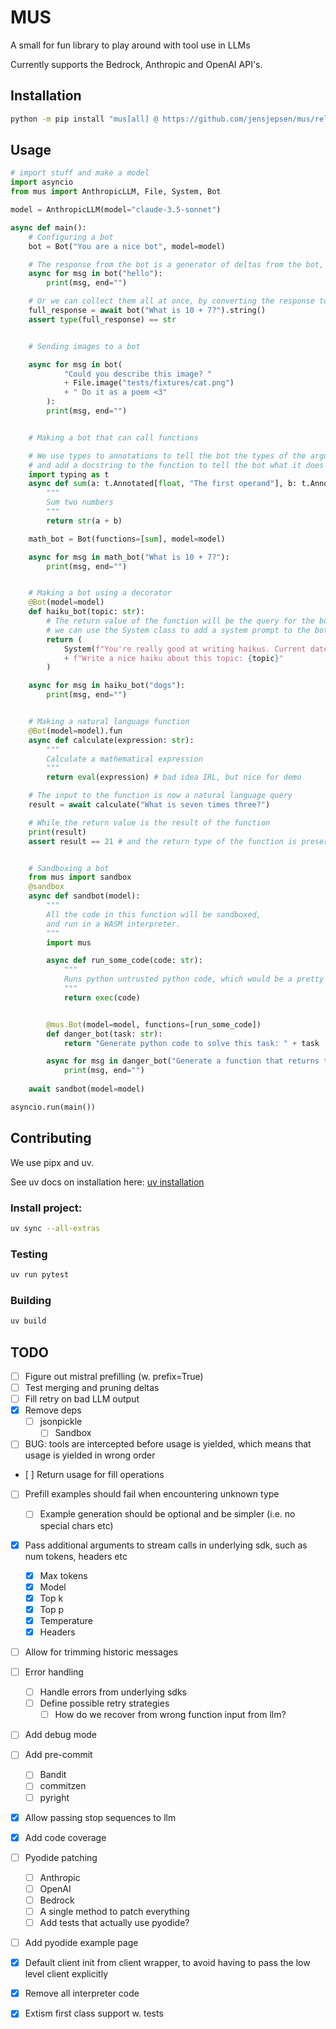 # MUS

A small for fun library to play around with tool use in LLMs

Currently supports the Bedrock, Anthropic and OpenAI API's.

## Installation
```bash
python -m pip install "mus[all] @ https://github.com/jensjepsen/mus/releases/download/vX.X.X/mus-X.X.X-py3-none-any.whl"
```

## Usage
```python
# import stuff and make a model
import asyncio
from mus import AnthropicLLM, File, System, Bot

model = AnthropicLLM(model="claude-3.5-sonnet")
```

<!-- invisible-code-block: python
# Setup the mock model for the examples
from mus import ToolUse, ToolResult
import datetime
model.put_text("hello", "Hello")
model.put_tool_use("What is seven times three?", ToolUse(id="calc", name="calculate", input={"expression": "7 * 3"}) )
-->

```python
async def main():
    # Configuring a bot
    bot = Bot("You are a nice bot", model=model)

    # The response from the bot is a generator of deltas from the bot, so we can stream them as they come in
    async for msg in bot("hello"):
        print(msg, end="")

    # Or we can collect them all at once, by converting the response to a string
    full_response = await bot("What is 10 + 7?").string()
    assert type(full_response) == str


    # Sending images to a bot

    async for msg in bot(
            "Could you describe this image? "
            + File.image("tests/fixtures/cat.png")
            + " Do it as a poem <3"
        ):
        print(msg, end="")


    # Making a bot that can call functions

    # We use types to annotations to tell the bot the types of the arguments
    # and add a docstring to the function to tell the bot what it does
    import typing as t
    async def sum(a: t.Annotated[float, "The first operand"], b: t.Annotated[float, "The second operand"]):
        """
        Sum two numbers
        """
        return str(a + b)

    math_bot = Bot(functions=[sum], model=model)

    async for msg in math_bot("What is 10 + 7?"):
        print(msg, end="")


    # Making a bot using a decorator
    @Bot(model=model)
    def haiku_bot(topic: str):
        # The return value of the function will be the query for the bot
        # we can use the System class to add a system prompt to the bot, to make it dynamic
        return (
            System(f"You're really good at writing haikus. Current date is {datetime.datetime.now().isoformat()}")
            + f"Write a nice haiku about this topic: {topic}"
        )

    async for msg in haiku_bot("dogs"):
        print(msg, end="")


    # Making a natural language function
    @Bot(model=model).fun
    async def calculate(expression: str):
        """
        Calculate a mathematical expression
        """
        return eval(expression) # bad idea IRL, but nice for demo

    # The input to the function is now a natural language query
    result = await calculate("What is seven times three?")

    # While the return value is the result of the function
    print(result)
    assert result == 21 # and the return type of the function is preserved


    # Sandboxing a bot
    from mus import sandbox
    @sandbox
    async def sandbot(model):
        """
        All the code in this function will be sandboxed,
        and run in a WASM interpreter.
        """
        import mus

        async def run_some_code(code: str):
            """
            Runs python untrusted python code, which would be a pretty bad idea without sandboxing
            """
            return exec(code)


        @mus.Bot(model=model, functions=[run_some_code])
        def danger_bot(task: str):
            return "Generate python code to solve this task: " + task

        async for msg in danger_bot("Generate a function that returns the sum of two numbers"):
            print(msg, end="")
        
    await sandbot(model=model)

asyncio.run(main())
```


## Contributing
We use pipx and uv.

See uv docs on installation here: [uv installation](https://docs.astral.sh/uv/getting-started/installation/)

### Install project:
```bash
uv sync --all-extras
```

### Testing
```bash
uv run pytest
```

### Building
```bash
uv build
```

## TODO
- [ ] Figure out mistral prefilling (w. prefix=True)
- [ ] Test merging and pruning deltas 
- [ ] Fill retry on bad LLM output
- [X] Remove deps
    - [ ] jsonpickle
        - [ ] Sandbox
- [ ] BUG: tools are intercepted before usage is yielded, which means that usage is yielded in wrong order
- [ ] Return usage for fill operations
- [ ] Prefill examples should fail when encountering unknown type
    - [ ] Example generation should be optional and be simpler (i.e. no special chars etc)
- [X] Pass additional arguments to stream calls in underlying sdk, such as num tokens, headers etc
    - [X] Max tokens
    - [X] Model
    - [X] Top k
    - [X] Top p
    - [X] Temperature
    - [X] Headers
- [ ] Allow for trimming historic messages
- [ ] Error handling
    - [ ] Handle errors from underlying sdks
    - [ ] Define possible retry strategies
        - [ ] How do we recover from wrong function input from llm?
- [ ] Add debug mode
- [ ] Add pre-commit
    - [ ] Bandit
    - [ ] commitzen
    - [ ] pyright
- [X] Allow passing stop sequences to llm
- [X] Add code coverage
- [ ] Pyodide patching
    - [ ] Anthropic
    - [ ] OpenAI
    - [ ] Bedrock
    - [ ] A single method to patch everything
    - [ ] Add tests that actually use pyodide?
- [ ] Add pyodide example page
- [X] Default client init from client wrapper, to avoid having to pass the low level client explicitly
- [X] Remove all interpreter code
- [X] Extism first class support w. tests

